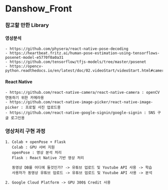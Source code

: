 # Danshow_Front

### 참고할 만한 Library
#### 영상분석
    - https://github.com/physera/react-native-pose-decoding
    - https://heartbeat.fritz.ai/human-pose-estimation-using-tensorflows-posenet-model-e5770f0a0a31
    - https://github.com/tensorflow/tfjs-models/tree/master/posenet
    - https://opencv-python.readthedocs.io/en/latest/doc/02.videoStart/videoStart.html#camera

#### React Native
    - https://github.com/react-native-camera/react-native-camera : openCV 연동하기 위한 카메라용
    - https://github.com/react-native-image-picker/react-native-image-picker : 프로필 사진 업로드용
    - https://github.com/react-native-google-signin/google-signin : SNS 구글 로그인용

### 영상처리 구현 과정
    
    1. Colab + openPose + Flask
       Colab : GPU 서버 지원
       openPose : 영상 분석 처리
       Flask : React Native 기반 영상 처리
       
       동영상 DB를 어디에 둘것인가? -> 유튜브 업로드 및 Youtube API 사용 -> 학습 
       사용자가 동영상 유튜브 업로드 -> 유튜브 업로드 및 Youtube API 사용 -> 분석
    
    2. Google Cloud Platform -> GPU 300$ Credit 사용
